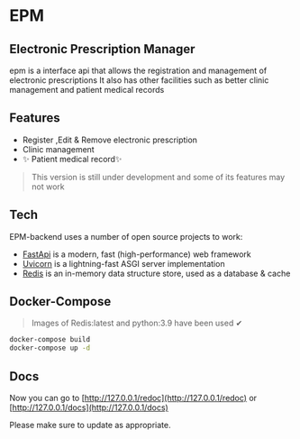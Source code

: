 # EPM
## Electronic Prescription Manager

epm is a interface api that allows the registration and management of electronic prescriptions
It also has other facilities such as better clinic management and patient medical records


## Features

- Register ,Edit & Remove electronic prescription
- Clinic management
- ✨ Patient medical record✨


> This version is still under development 
> and some of its features may not work
 
  
## Tech

EPM-backend uses a number of open source projects to work:

- [FastApi](https://fastapi.tiangolo.com) is a modern, fast (high-performance) web framework 
- [Uvicorn](https://www.uvicorn.org)  is a lightning-fast ASGI server implementation
- [Redis](https://redis.io) is an in-memory data structure store, used as a database & cache 


## Docker-Compose

>Images of Redis:latest and python:3.9 have been used ✔

```sh
docker-compose build
docker-compose up -d 
```


## Docs
Now you can go to [http://127.0.0.1/redoc](http://127.0.0.1/redoc) or [http://127.0.0.1/docs](http://127.0.0.1/docs)

Please make sure to update as appropriate.